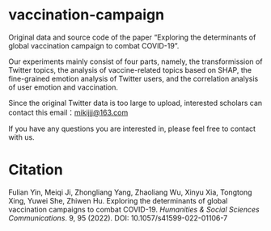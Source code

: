 # vaccination-campaign

Original data and source code of the paper “Exploring the determinants of global vaccination campaign to combat COVID-19”.

Our experiments mainly consist of four parts, namely, the transformission of Twitter topics, the  analysis of vaccine-related topics based on SHAP, the fine-grained emotion analysis of Twitter users, and the correlation analysis of user emotion and vaccination.

Since the original Twitter data is too large to upload, interested scholars can contact this email：mikijjj@163.com

If you have any questions you are interested in, please feel free to contact with us.

# Citation
Fulian Yin, Meiqi Ji, Zhongliang Yang, Zhaoliang Wu, Xinyu Xia, Tongtong Xing, Yuwei She, Zhiwen Hu. Exploring the determinants of global vaccination campaigns to combat COVID-19. _Humanities & Social Sciences Communications_. 9, 95 (2022). DOI: 10.1057/s41599-022-01106-7
